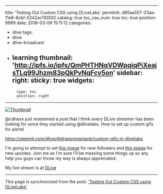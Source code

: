 
---
title: 'Testing Out Custom CSS using DLiveLabs'
permlink: d85aa557-23aa-11e8-8cbf-0242ac110002
catalog: true
toc_nav_num: true
toc: true
position: 9999
date: 2018-03-09 15:11:12
categories:
- dlive
tags:
- dlive
- dlive-broadcast
- learning
thumbnail: 'http://ipfs.io/ipfs/QmPHTHNqVDWpqiqPiXeajsTLq99Jhzm83pQkPvNqFcv5on'
sidebar:
    right:
        sticky: true
widgets:
    -
        type: toc
        position: right
---


[![Thumbnail](http://ipfs.io/ipfs/QmPHTHNqVDWpqiqPiXeajsTLq99Jhzm83pQkPvNqFcv5on)](https://dlive.io/livestream/patrickulrich/d85aa557-23aa-11e8-8cbf-0242ac110002)

@cdhexx just resteemed a post that I think every DLive streamer has been looking for since they started using @dlivelabs. How to set up custom gifs for alerts!

https://steemit.com/dlive/@dragonmantank/custom-gifs-in-dlivelabs

I'm going to attempt to set [this image](http://i.imgur.com/lVjLaHn.gif) for new followers and [this image](https://thumbs.gfycat.com/DefiantQuestionableDodo-size_restricted.gif) for new upvotes. Join me as I'm sure I'll be messing some things up so any help you guys can throw my way is always appreciated.

My live stream is at [DLive](https://dlive.io/livestream/patrickulrich/d85aa557-23aa-11e8-8cbf-0242ac110002)

- - -

This page is synchronized from the post: ['Testing Out Custom CSS using DLiveLabs'](https://steemit.com/@patrickulrich/d85aa557-23aa-11e8-8cbf-0242ac110002)
